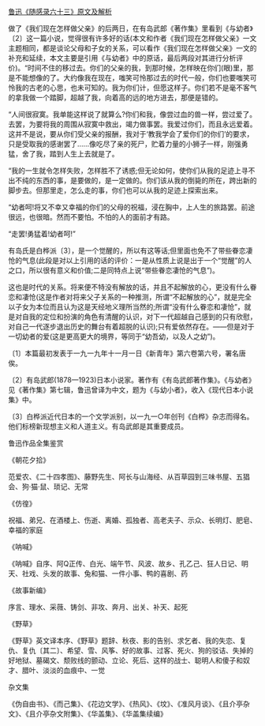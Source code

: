 [鲁迅《随感录六十三》原文及解析](https://www.vrrw.net/wx/6701.html)

做了《我们现在怎样做父亲》的后两日，在有岛武郎《著作集》里看到《与幼者》〔2〕这一篇小说，觉得很有许多好的话(本文和作者《我们现在怎样做父亲》一文主题相同，都是谈论父母和子女的关系，可以看作《我们现在怎样做父亲》一文的补充和延续，本文主要是引用《与幼者》中的原话，最后两段对其进行分析评价)。“时间不住的移过去。你们的父亲的我，到那时候，怎样映在你们(眼)里，那是不能想像的了。大约像我在现在，嗤笑可怜那过去的时代一般，你们也要嗤笑可怜我的古老的心思，也未可知的。我为你们计，但愿这样子。你们若不是毫不客气的拿我做一个踏脚，超越了我，向着高的远的地方进去，那便是错的。



“人间很寂寞。我单能这样说了就算么?你们和我，像尝过血的兽一样，尝过爱了。去罢，为要将我的周围从寂寞中救出，竭力做事罢。我爱过你们，而且永远爱着。这并不是说，要从你们受父亲的报酬，我对于‘教我学会了爱你们的你们’的要求，只是受取我的感谢罢了……像吃尽了亲的死尸，贮着力量的小狮子一样，刚强勇猛，舍了我，踏到人生上去就是了。

“我的一生就令怎样失败，怎样胜不了诱惑;但无论如何，使你们从我的足迹上寻不出不纯的东西的事，是要做的，是一定做的。你们该从我的倒毙的所在，跨出新的脚步去。但那里走，怎么走的事，你们也可以从我的足迹上探索出来。

“幼者呵!将又不幸又幸福的你们的父母的祝福，浸在胸中，上人生的旅路罢。前途很远，也很暗。然而不要怕。不怕的人的面前才有路。

“走罢!勇猛着!幼者呵!”

有岛氏是白桦派〔3〕，是一个觉醒的，所以有这等话;但里面也免不了带些眷恋凄怆的气息(此段是对以上引用的话的评价：一是从性质上说是出于一个“觉醒”的人之口，所以很有意义和价值;二是同特点上说“带些眷恋凄怆的气息”)。

这也是时代的关系。将来便不特没有解放的话，并且不起解放的心，更没有什么眷恋和凄怆(这是作者对将来父子关系的一种推测，所谓“不起解放的心”，就是完全以子女为本位而且认为这是天经地义理所当然的;所谓“没有什么眷恋和凄怆”，就是对自我的定位和扮演的角色有清醒的认识，对下一代超越自己感到的只有欣慰，对自己一代逐步退出历史的舞台有着超脱的认识);只有爱依然存在。——但是对于一切幼者的爱(这是更高更大的境界，等同于“幼吾幼，以及人之幼”)。

〔1〕本篇最初发表于一九一九年十一月一日《新青年》第六卷第六号，署名唐俟。

〔2〕有岛武郎(1878—1923)日本小说家。著作有《有岛武郎著作集》。《与幼者》见《著作集》第七辑，鲁迅曾译为中文，题为《与幼小者》，收入《现代日本小说集》中。

〔3〕白桦派近代日本的一个文学派别，以一九一○年创刊《白桦》杂志而得名。他们标榜新现想主义和人道主义。有岛武郎是其重要成员。

鲁迅作品全集鉴赏

《朝花夕拾》

范爱农、《二十四孝图》、藤野先生、阿长与山海经、从百草园到三味书屋、五猖会、狗·猫·鼠、琐记、无常

《仿徨》

祝福、弟兄、在酒楼上、伤逝、离婚、孤独者、高老夫子、示众、长明灯、肥皂、幸福的家庭

《呐喊》

《呐喊》自序、阿Q正传、白光、端午节、风波、故乡、孔乙己、狂人日记、明天、社戏、头发的故事、兔和猫、一件小事、鸭的喜剧、药

《故事新编》

序言、理水、采薇、铸剑、非攻、奔月、出关、补天、起死

《野草》

《野草》英文译本序、《野草》题辞、秋夜、影的告别、求乞者、我的失恋、复仇、复仇〔其二〕、希望、雪、风筝、好的故事、过客、死火、狗的驳诘、失掉的好地狱、墓碣文、颓败线的颤动、立论、死后、这样的战士、聪明人和傻子和奴才、腊叶、淡淡的血痕中、一觉

杂文集

《伪自由书》、《而己集》、《花边文学》、《热风》、《坟》、《准风月谈》、《且介亭杂文》、《且介亭杂文附集》、《华盖集》、《华盖集续编》

